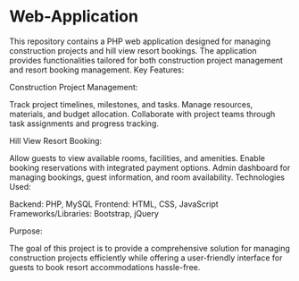# Web-Application
This repository contains a PHP web application designed for managing construction projects and hill view resort bookings. The application provides functionalities tailored for both construction project management and resort booking management.
Key Features:

Construction Project Management:

Track project timelines, milestones, and tasks.
Manage resources, materials, and budget allocation.
Collaborate with project teams through task assignments and progress tracking.

Hill View Resort Booking:

Allow guests to view available rooms, facilities, and amenities.
Enable booking reservations with integrated payment options.
Admin dashboard for managing bookings, guest information, and room availability.
Technologies Used:

Backend: PHP, MySQL
Frontend: HTML, CSS, JavaScript
Frameworks/Libraries: Bootstrap, jQuery

Purpose:

The goal of this project is to provide a comprehensive solution for managing construction projects efficiently while offering a user-friendly interface for guests to book resort accommodations hassle-free.

